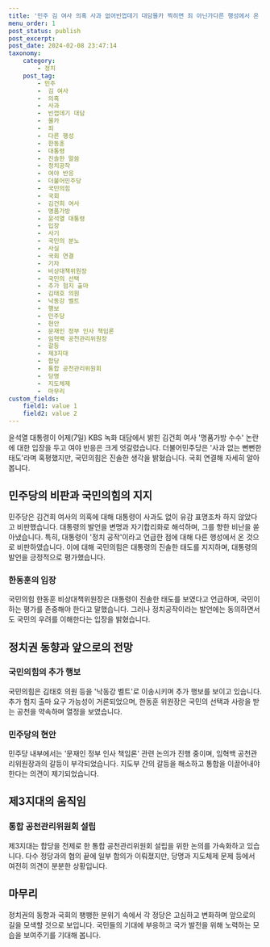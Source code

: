 ```yaml
---
title: '민주 김 여사 의혹 사과 없어빈껍데기 대담몰카 찍히면 죄 아닌가다른 행성에서 온 듯한동훈 대통령이 진솔한 말씀정치공작 맞다'
menu_order: 1
post_status: publish
post_excerpt: 
post_date: 2024-02-08 23:47:14
taxonomy:
    category:
        - 정치
    post_tag:
        - 민주
        -  김 여사
        -  의혹
        -  사과
        -  빈껍데기 대담
        -  몰카
        -  죄
        -  다른 행성
        -  한동훈
        -  대통령
        -  진솔한 말씀
        -  정치공작
        -  여야 반응
        -  더불어민주당
        -  국민의힘
        -  국회
        -  김건희 여사
        -  명품가방
        -  윤석열 대통령
        -  입장
        -  사기
        -  국민의 분노
        -  사실
        -  국회 연결
        -  기자
        -  비상대책위원장
        -  국민의 선택
        -  추가 험지 출마
        -  김태호 의원
        -  낙동강 벨트
        -  행보
        -  민주당
        -  현안
        -  문재인 정부 인사 책임론
        -  임혁백 공천관리위원장
        -  갈등
        -  제3지대
        -  합당
        -  통합 공천관리위원회
        -  당명
        -  지도체제
        -  마무리
custom_fields:
    field1: value 1
    field2: value 2
---
```


윤석열 대통령이 어제(7일) KBS 녹화 대담에서 밝힌 김건희 여사 '명품가방 수수' 논란에 대한 입장을 두고 여야 반응은 크게 엇갈렸습니다. 더불어민주당은 '사과 없는 뻔뻔한 태도'라며 혹평했지만, 국민의힘은 진솔한 생각을 밝혔습니다. 국회 연결해 자세히 알아봅니다.
## 민주당의 비판과 국민의힘의 지지
민주당은 김건희 여사의 의혹에 대해 대통령이 사과도 없이 유감 표명조차 하지 않았다고 비판했습니다. 대통령의 발언을 변명과 자기합리화로 해석하며, 그를 향한 비난을 쏟아냈습니다. 특히, 대통령이 '정치 공작'이라고 언급한 점에 대해 다른 행성에서 온 것으로 비판하였습니다. 이에 대해 국민의힘은 대통령의 진솔한 태도를 지지하며, 대통령의 발언을 긍정적으로 평가했습니다.
### 한동훈의 입장
국민의힘 한동훈 비상대책위원장은 대통령이 진솔한 태도를 보였다고 언급하며, 국민이 하는 평가를 존중해야 한다고 말했습니다. 그러나 정치공작이라는 발언에는 동의하면서도 국민의 우려를 이해한다는 입장을 밝혔습니다.
## 정치권 동향과 앞으로의 전망
### 국민의힘의 추가 행보
국민의힘은 김태호 의원 등을 '낙동강 벨트'로 이송시키며 추가 행보를 보이고 있습니다. 추가 험지 출마 요구 가능성이 거론되었으며, 한동훈 위원장은 국민의 선택과 사랑을 받는 공천을 약속하며 열정을 보였습니다.
### 민주당의 현안
민주당 내부에서는 '문재인 정부 인사 책임론' 관련 논의가 진행 중이며, 임혁백 공천관리위원장과의 갈등이 부각되었습니다. 지도부 간의 갈등을 해소하고 통합을 이끌어내야 한다는 의견이 제기되었습니다.
## 제3지대의 움직임
### 통합 공천관리위원회 설립
제3지대는 합당을 전제로 한 통합 공천관리위원회 설립을 위한 논의를 가속화하고 있습니다. 다수 정당과의 협의 끝에 일부 합의가 이뤄졌지만, 당명과 지도체제 문제 등에서 여전히 의견이 분분한 상황입니다.
## 마무리
정치권의 동향과 국회의 팽팽한 분위기 속에서 각 정당은 고심하고 변화하며 앞으로의 길을 모색할 것으로 보입니다. 국민들의 기대에 부응하고 국가 발전을 위해 노력하는 모습을 보여주기를 기대해 봅니다.
